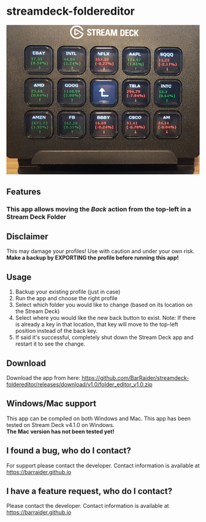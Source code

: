 # streamdeck-foldereditor

<img src="/_images/folder.jpg">

## Features
### This app allows moving the *Back* action from the top-left in a Stream Deck Folder

## Disclaimer
This may damage your profiles! Use with caution and under your own risk. **Make a backup by EXPORTING the profile before running this app!**

## Usage
1. Backup your existing profile (just in case)
2. Run the app and choose the right profile
3. Select which folder you would like to change (based on its location on the Stream Deck)
4. Select where you would like the new back button to exist. 
Note: If there is already a key in that location, that key will move to the top-left position instead of the back key.
5. If said it's successful, completely shut down the Stream Deck app and restart it to see the change.

## Download
Download the app from here: https://github.com/BarRaider/streamdeck-foldereditor/releases/download/v1.0/folder_editor_v1.0.zip

## Windows/Mac support
This app can be compiled on both Windows and Mac. This app has been tested on Stream Deck v4.1.0 on Windows.  
**The Mac version has not been tested yet!**

## I found a bug, who do I contact?
For support please contact the developer. Contact information is available at https://barraider.github.io

## I have a feature request, who do I contact?
Please contact the developer. Contact information is available at https://barraider.github.io
